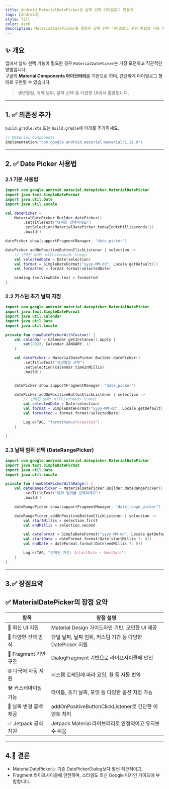 ```yaml
---
title: Android MaterialDatePicker로 날짜 선택 다이얼로그 만들기
tags: [Android]
style: fill
color: dark
description: MaterialDatePicker를 활용한 날짜 선택 다이얼로그 구현 방법과 사용 예시를 소개합니다. 간단한 날짜 포맷 처리 방법도 함께 알아보세요.
---
```


## ✨ 개요

앱에서 날짜 선택 기능이 필요한 경우 `MaterialDatePicker`는 가장 모던하고 직관적인 방법입니다.  
구글의 **Material Components 라이브러리**를 기반으로 하며, 간단하게 다이얼로그 형태로 구현할 수 있습니다.

> 생년월일, 예약 날짜, 달력 선택 등 다양한 UI에서 활용됩니다.

---

## 1. ✅ 의존성 추가

`build.gradle.kts` 또는 `build.gradle`에 아래를 추가하세요.

```kotlin
// Material Components
implementation("com.google.android.material:material:1.11.0")
```

---

## 2. ✅ Date Picker 사용법

### 2.1 기본 사용법

```kotlin
import com.google.android.material.datepicker.MaterialDatePicker
import java.text.SimpleDateFormat
import java.util.Date
import java.util.Locale

val datePicker =
    MaterialDatePicker.Builder.datePicker()
        .setTitleText("날짜를 선택하세요")
        .setSelection(MaterialDatePicker.todayInUtcMilliseconds())
        .build()

datePicker.show(supportFragmentManager, "date_picker")

datePicker.addOnPositiveButtonClickListener { selection ->
    // 선택된 날짜: milliseconds (Long)
    val selectedDate = Date(selection)
    val format = SimpleDateFormat("yyyy-MM-dd", Locale.getDefault())
    val formatted = format.format(selectedDate)

    binding.textViewDate.text = formatted
}
```

### 2.2 커스텀 초기 날짜 지정

```kotlin
import com.google.android.material.datepicker.MaterialDatePicker
import java.text.SimpleDateFormat
import java.util.Calendar
import java.util.Date
import java.util.Locale

private fun showDatePickerWithCustom() {
    val calendar = Calendar.getInstance().apply {
        set(2022, Calendar.JANUARY, 1)
    }

    val datePicker = MaterialDatePicker.Builder.datePicker()
        .setTitleText("생년월일 선택")
        .setSelection(calendar.timeInMillis)
        .build()


    datePicker.show(supportFragmentManager, "date_picker")

    datePicker.addOnPositiveButtonClickListener { selection ->
        // 선택된 날짜: milliseconds (Long)
        val selectedDate = Date(selection)
        val format = SimpleDateFormat("yyyy-MM-dd", Locale.getDefault())
        val formatted = format.format(selectedDate)

        Log.e(TAG, "formatted=$formatted")
    }

}
```

### 2.3 날짜 범위 선택 (DateRangePicker)

```kotlin
import com.google.android.material.datepicker.MaterialDatePicker
import java.text.SimpleDateFormat
import java.util.Date
import java.util.Locale

private fun showDatePickerWithRange() {
    val dateRangePicker = MaterialDatePicker.Builder.dateRangePicker()
        .setTitleText("날짜 범위를 선택하세요")
        .build()

    dateRangePicker.show(supportFragmentManager, "date_range_picker")

    dateRangePicker.addOnPositiveButtonClickListener { selection ->
        val startMillis = selection.first
        val endMillis = selection.second

        val dateFormat = SimpleDateFormat("yyyy-MM-dd", Locale.getDefault())
        val startDate = dateFormat.format(Date(startMillis ?: 0))
        val endDate = dateFormat.format(Date(endMillis ?: 0))

        Log.e(TAG, "선택된 기간: $startDate ~ $endDate")
    }
}
```


---

## 3.✅ 장점요약

## ✅ MaterialDatePicker의 장점 요약

| 항목                     | 장점 설명                                                                 |
|--------------------------|----------------------------------------------------------------------------|
| 🎨 최신 UI 지원          | Material Design 가이드라인 기반, 모던한 UI 제공                            |
| 📆 다양한 선택 방식       | 단일 날짜, 날짜 범위, 커스텀 기간 등 다양한 DatePicker 지원                |
| 🧩 Fragment 기반 구조     | DialogFragment 기반으로 라이프사이클에 안전                                |
| 🌐 다국어 자동 지원       | 시스템 로케일에 따라 요일, 월 등 자동 번역                                 |
| 🛠️ 커스터마이징 가능     | 타이틀, 초기 날짜, 포맷 등 다양한 옵션 지정 가능                          |
| 🔄 날짜 변경 콜백 제공    | addOnPositiveButtonClickListener로 간단한 이벤트 처리                       |
| ✅ Jetpack 공식 지원      | Jetpack Material 라이브러리로 안정적이고 유지보수 쉬움                     |

--- 

## 4.🧠 결론

- MaterialDatePicker는 기존 DatePickerDialog보다 훨씬 직관적이고,
- Fragment 라이프사이클에 안전하며, 스타일도 최신 Google 디자인 가이드에 부합합니다.